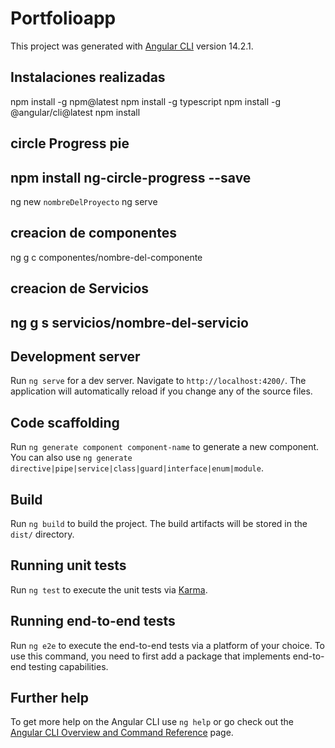 # Portfolioapp

This project was generated with [Angular CLI](https://github.com/angular/angular-cli) version 14.2.1.

## Instalaciones realizadas
npm install -g npm@latest
npm install -g typescript
npm install -g @angular/cli@latest
npm install
## circle Progress pie 
npm  install ng-circle-progress --save
------------------------------------------------------
ng new `nombreDelProyecto`
ng serve

## creacion de componentes
ng g c componentes/nombre-del-componente
## creacion de Servicios
ng g s servicios/nombre-del-servicio
-----------------------------------------------------

## Development server

Run `ng serve` for a dev server. Navigate to `http://localhost:4200/`. The application will automatically reload if you change any of the source files.

## Code scaffolding

Run `ng generate component component-name` to generate a new component. You can also use `ng generate directive|pipe|service|class|guard|interface|enum|module`.

## Build

Run `ng build` to build the project. The build artifacts will be stored in the `dist/` directory.

## Running unit tests

Run `ng test` to execute the unit tests via [Karma](https://karma-runner.github.io).

## Running end-to-end tests

Run `ng e2e` to execute the end-to-end tests via a platform of your choice. To use this command, you need to first add a package that implements end-to-end testing capabilities.






## Further help

To get more help on the Angular CLI use `ng help` or go check out the [Angular CLI Overview and Command Reference](https://angular.io/cli) page.
